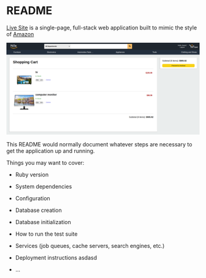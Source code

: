 # README

[Live Site](https://nile-fullstack.herokuapp.com/#/) is a single-page, full-stack web application built to mimic the style of [Amazon](amazon.com)


![Nile](https://github.com/SymmetricInDesign/Nile/blob/main/Screenshot%202021-07-16%20093612.png "Nile")




This README would normally document whatever steps are necessary to get the
application up and running.

Things you may want to cover:

* Ruby version

* System dependencies

* Configuration

* Database creation

* Database initialization

* How to run the test suite

* Services (job queues, cache servers, search engines, etc.)

* Deployment instructions
asdasd
* ...
